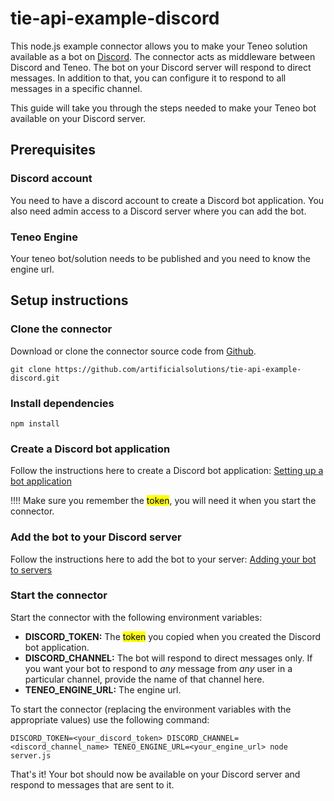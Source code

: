 # tie-api-example-discord
This node.js example connector allows you to make your Teneo solution available as a bot on [Discord](https://discordapp.com/). The connector acts as middleware between Discord and Teneo. The bot on your Discord server will respond to direct messages. In addition to that, you can configure it to respond to all messages in a specific channel. 

This guide will take you through the steps needed to make your Teneo bot available on your Discord server.

## Prerequisites
### Discord account
You need to have a discord account to create a Discord bot application. You also need admin access to a Discord server where you can add the bot.

### Teneo Engine
Your teneo bot/solution needs to be published and you need to know the engine url.

## Setup instructions

### Clone the connector
Download or clone the connector source code from [Github](https://github.com/artificialsolutions/tie-api-example-discord).
```
git clone https://github.com/artificialsolutions/tie-api-example-discord.git
```

### Install dependencies
```
npm install
```

### Create a Discord bot application
Follow the instructions here to create a Discord bot application: [Setting up a bot application](https://discordjs.guide/preparations/setting-up-a-bot-application.html)

!!!! Make sure you remember the <mark>token</mark>, you will need it when you start the connector.

### Add the bot to your Discord server
Follow the instructions here to add the bot to your server: [Adding your bot to servers](https://discordjs.guide/preparations/adding-your-bot-to-servers.html#bot-invite-links)

### Start the connector
Start the connector with the following environment variables:
* **DISCORD_TOKEN:** The <mark>token</mark> you copied when you created the Discord bot application.
* **DISCORD_CHANNEL:** The bot will respond to direct messages only. If you want your bot to respond to *any* message from *any* user in a particular channel, provide the name of that channel here.
* **TENEO_ENGINE_URL:** The engine url.

To start the connector (replacing the environment variables with the appropriate values) use the following command:
```
DISCORD_TOKEN=<your_discord_token> DISCORD_CHANNEL=<discord_channel_name> TENEO_ENGINE_URL=<your_engine_url> node server.js
```

That's it! Your bot should now be available on your Discord server and respond to messages that are sent to it.